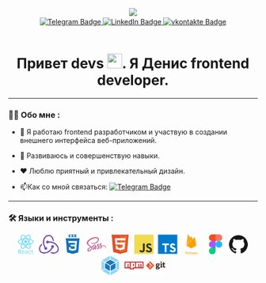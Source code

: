 <div id="header" align="center">
  <img cursor="default" src="https://media.giphy.com/media/IeRdg7gLkfK1ly2mFU/giphy.gif" width="100"/>
</div>
<div id="badges" align="center">
  <a href="https://t.me/Denis_ostapen">
    <img src="https://img.shields.io/badge/Telegram-blue?style=for-the-badge&logo=telegram&logoColor=white" alt="Telegram Badge"/>
  </a>
  <a href="https://www.linkedin.com/in/denis-ostapenko/">
    <img src="https://img.shields.io/badge/LinkedIn-blue?style=for-the-badge&logo=linkedin&logoColor=white" alt="LinkedIn Badge"/>
  </a>
  <a href="https://vk.com/denis32">
    <img src="https://img.shields.io/badge/VKontakte-blue?style=for-the-badge&logo=VK&logoColor=white" alt="vkontakte Badge"/>
  </a>
</div>
<div align="center">
  <img src="https://komarev.com/ghpvc/?username=Denis-Ostapenko&style=flat-square&color=blue" alt=""/>
</div>

<h1 align="center">
  Привет devs
  <img src="https://media.giphy.com/media/hvRJCLFzcasrR4ia7z/giphy.gif" width="30px" height ="30px"/>.
  Я Денис frontend developer.
</h1>

---

### :man_technologist: Обо мне :
- :telescope: Я работаю frontend разработчиком и участвую в создании внешнего интерфейса веб-приложений.

- :seedling: Развиваюсь и совершенствую навыки.

- ❤️ Люблю приятный и привлекательный дизайн.

- :mailbox:Как со мной связаться: [![Telegram Badge](https://img.shields.io/badge/Telegram-blue?&logo=telegram&logoColor=white)](https://t.me/Denis_ostapen)

---

### :hammer_and_wrench: Языки и инструменты :

<div align="center">
  <img src="https://github.com/devicons/devicon/blob/master/icons/react/react-original-wordmark.svg" title="React" alt="React" width="40" height="40"/>&nbsp;
  <img src="https://github.com/devicons/devicon/blob/master/icons/redux/redux-original.svg" title="Redux" alt="Redux " width="40" height="40"/>&nbsp;
  <img src="https://github.com/devicons/devicon/blob/master/icons/css3/css3-plain-wordmark.svg"  title="CSS3" alt="CSS" width="40" height="40"/>&nbsp;
  <img src="https://github.com/devicons/devicon/blob/master/icons/sass/sass-original.svg"  title="Sass" alt="Sass" width="40" height="40"/>&nbsp;
  <img src="https://github.com/devicons/devicon/blob/master/icons/html5/html5-original.svg" title="HTML5" alt="HTML" width="40" height="40"/>&nbsp;
  <img src="https://github.com/devicons/devicon/blob/master/icons/javascript/javascript-original.svg" title="JavaScript" alt="JavaScript" width="40" height="40"/>&nbsp;
  <img src="https://github.com/devicons/devicon/blob/master/icons/typescript/typescript-original.svg" title="typescript" alt="typescript" width="40" height="40"/>&nbsp;
  <img src="https://github.com/devicons/devicon/blob/master/icons/firebase/firebase-plain-wordmark.svg" title="Firebase" alt="Firebase" width="40" height="40"/>&nbsp;
  <img src="https://github.com/devicons/devicon/blob/master/icons/figma/figma-original.svg" title="Figma" alt="Figma" width="40" height="40"/>&nbsp;
  <img src="https://github.com/devicons/devicon/blob/master/icons/github/github-original.svg" title="Github" alt="Github" width="40" height="40"/>&nbsp;
  <img src="https://github.com/devicons/devicon/blob/master/icons/webpack/webpack-original.svg" title="Webpack" alt="Webpack" width="40" height="40"/>&nbsp;
  <img src="https://github.com/devicons/devicon/blob/master/icons/npm/npm-original-wordmark.svg" title="Npm" **alt="Npm" width="40" height="40"/>
  <img src="https://github.com/devicons/devicon/blob/master/icons/git/git-original-wordmark.svg" title="Git" **alt="Git" width="40" height="40"/>
</div>


